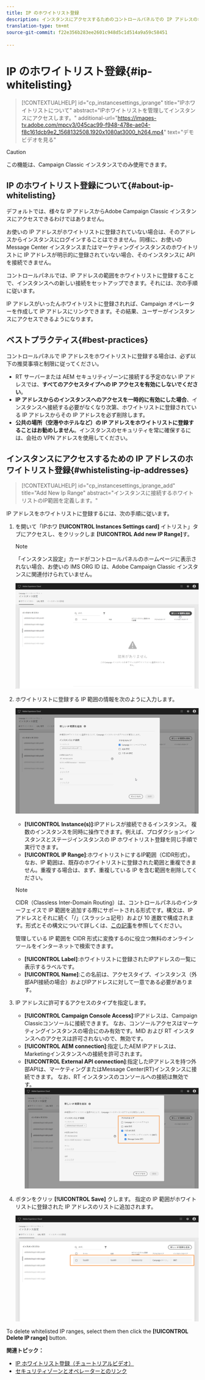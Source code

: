 ```yaml
---
title: IP のホワイトリスト登録
description: インスタンスにアクセスするためのコントロールパネルでの IP アドレスのホワイトリスト登録の詳細
translation-type: tm+mt
source-git-commit: f22e356b283ee2601c948d5c1d514a9a59c58451

---
```



# IP のホワイトリスト登録{#ip-whitelisting}

>[!CONTEXTUALHELP]
>id=&quot;cp_instancesettings_iprange&quot;
>title=&quot;IPホワイトリストについて&quot;
>abstract=&quot;IPホワイトリストを管理してインスタンスにアクセスします。&quot;
>additional-url=&quot;https://images-tv.adobe.com/mpcv3/045cac99-f948-478e-ae04-f8c161dcb9e2_1568132508.1920x1080at3000_h264.mp4&quot; text=&quot;デモビデオを見る&quot;

>[!CAUTION]
>
>この機能は、Campaign Classic インスタンスでのみ使用できます。

## IP のホワイトリスト登録について{#about-ip-whitelisting}

デフォルトでは、様々な IP アドレスからAdobe Campaign Classic インスタンスにアクセスできるわけではありません。

お使いの IP アドレスがホワイトリストに登録されていない場合は、そのアドレスからインスタンスにログインすることはできません。同様に、お使いの Message Center インスタンスまたはマーケティングインスタンスのホワイトリストに IP アドレスが明示的に登録されていない場合、そのインスタンスに API を接続できません。

コントロールパネルでは、IP アドレスの範囲をホワイトリストに登録することで、インスタンスへの新しい接続をセットアップできます。それには、次の手順に従います。

IP アドレスがいったんホワイトリストに登録されれば、Campaign オペレーターを作成して IP アドレスにリンクできます。その結果、ユーザーがインスタンスにアクセスできるようになります。

## ベストプラクティス{#best-practices}

コントロールパネルで IP アドレスをホワイトリストに登録する場合は、必ず以下の推奨事項と制限に従ってください。

* RT サーバーまたは AEM セキュリティゾーンに接続する予定のない IP アドレスでは、**すべてのアクセスタイプへの IP アクセスを有効にしないでください**。
* **IP アドレスからのインスタンスへのアクセスを一時的に有効にした場合**、インスタンスへ接続する必要がなくなり次第、ホワイトリストに登録されている IP アドレスからその IP アドレスを必ず削除します。
* **公共の場所（空港やホテルなど）の IP アドレスをホワイトリストに登録することはお勧めしません**。インスタンスのセキュリティを常に確保するには、会社の VPN アドレスを使用してください。

## インスタンスにアクセスするための IP アドレスのホワイトリスト登録{#whistelisting-ip-addresses}

>[!CONTEXTUALHELP]
>id=&quot;cp_instancesettings_iprange_add&quot;
>title=&quot;Add New Ip Range&quot;
>abstract=&quot;インスタンスに接続するホワイトリストのIP範囲を定義します。&quot;

IP アドレスをホワイトリストに登録するには、次の手順に従います。

1. を開いて「IPホワ **[!UICONTROL Instances Settings card]** イトリスト」タブにアクセスし、をクリックしま **[!UICONTROL Add new IP Range]**&#x200B;す。

   >[!NOTE]
   >
   >「インスタンス設定」カードがコントロールパネルのホームページに表示されない場合、お使いの IMS ORG ID は、Adobe Campaign Classic インスタンスに関連付けられていません。

   ![](assets/ip_whitelist_list1.png)

1. ホワイトリストに登録する IP 範囲の情報を次のように入力します。

   ![](assets/ip_whitelist_add1.png)

   * **[!UICONTROL Instance(s)]**:IPアドレスが接続できるインスタンス。 複数のインスタンスを同時に操作できます。例えば、プロダクションインスタンスとステージインスタンスの IP ホワイトリスト登録を同じ手順で実行できます。
   * **[!UICONTROL IP Range]**:ホワイトリストにするIP範囲（CIDR形式）。 なお、IP 範囲は、既存のホワイトリストに登録された範囲と重複できません。重複する場合は、まず、重複している IP を含む範囲を削除してください。
   >[!NOTE]
   >
   >CIDR（Classless Inter-Domain Routing）は、コントロールパネルのインターフェイスで IP 範囲を追加する際にサポートされる形式です。構文は、IP アドレスとそれに続く「/」（スラッシュ記号）および 10 進数で構成されます。形式とその構文について詳しくは、[この記事](https://whatismyipaddress.com/cidr)を参照してください。
   >
   >管理している IP 範囲を CIDR 形式に変換するのに役立つ無料のオンラインツールをインターネットで検索できます。

   * **[!UICONTROL Label]**:ホワイトリストに登録されたIPアドレスの一覧に表示するラベルです。
   * **[!UICONTROL Name]**:この名前は、アクセスタイプ、インスタンス（外部API接続の場合）およびIPアドレスに対して一意である必要があります。


1. IP アドレスに許可するアクセスのタイプを指定します。

   * **[!UICONTROL Campaign Console Access]**:IPアドレスは、Campaign Classicコンソールに接続できます。 なお、コンソールアクセスはマーケティングインスタンスの場合にのみ有効です。MID および RT インスタンスへのアクセスは許可されないので、無効です。
   * **[!UICONTROL AEM connection]**:指定したAEM IPアドレスは、Marketingインスタンスへの接続を許可されます。
   * **[!UICONTROL External API connection]**:指定したIPアドレスを持つ外部APIは、マーケティングまたはMessage Center(RT)インスタンスに接続できます。 なお、RT インスタンスのコンソールへの接続は無効です。
   ![](assets/ip_whitelist_acesstype.png)

1. ボタンをクリッ **[!UICONTROL Save]** クします。 指定の IP 範囲がホワイトリストに登録された IP アドレスのリストに追加されます。

   ![](assets/ip_whitelist_added.png)

To delete whitelisted IP ranges, select them then click the **[!UICONTROL Delete IP range]** button.

**関連トピック：**
* [IP ホワイトリスト登録（チュートリアルビデオ）](https://docs.adobe.com/content/help/en/campaign-learn/campaign-classic-tutorials/administrating/control-panel-acc/ip-whitelisting.html)
* [セキュリティゾーンとオペレーターとのリンク](https://docs.campaign.adobe.com/doc/AC/en/INS_Additional_configurations_Configuring_Campaign_server.html#Linking_a_security_zone_to_an_operator)
